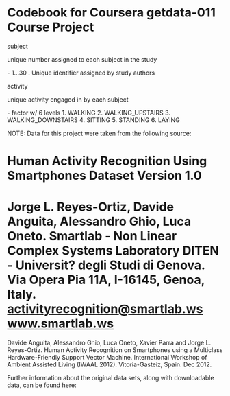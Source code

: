 <h1>Codebook for Coursera getdata-011 Course Project</h1>

<p>subject</p>
  <p>unique number assigned to each subject in the study</p>
    - 1...30 . Unique identifier assigned by study authors
  
<p>activity</p>
  <p>unique activity engaged in by each subject</p>
    - factor w/ 6 levels
      1. WALKING
      2. WALKING_UPSTAIRS
      3. WALKING_DOWNSTAIRS
      4. SITTING
      5. STANDING
      6. LAYING
    
NOTE: Data for this project were taken from the following source:

Human Activity Recognition Using Smartphones Dataset
Version 1.0
==================================================================
Jorge L. Reyes-Ortiz, Davide Anguita, Alessandro Ghio, Luca Oneto.
Smartlab - Non Linear Complex Systems Laboratory
DITEN - Universit? degli Studi di Genova.
Via Opera Pia 11A, I-16145, Genoa, Italy.
activityrecognition@smartlab.ws
www.smartlab.ws
==================================================================

Davide Anguita, Alessandro Ghio, Luca Oneto, Xavier Parra and Jorge L. Reyes-Ortiz. Human Activity Recognition on Smartphones using a Multiclass Hardware-Friendly Support Vector Machine. International Workshop of Ambient Assisted Living (IWAAL 2012). Vitoria-Gasteiz, Spain. Dec 2012.

Further information about the original data sets, along with downloadable data, can be found here:




